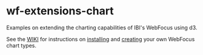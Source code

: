 # wf-extensions-chart
Examples on extending the charting capabilities of IBI's WebFocus using d3.

See the [WIKI](https://github.com/ibi/wf-extensions-chart/wiki) for instructions on [installing](https://github.com/ibi/wf-extensions-chart/wiki/Installing-a-WebFocus-Extension) and [creating](https://github.com/ibi/wf-extensions-chart/wiki/Creating-A-WebFocus-Extension) your own WebFocus chart types.
